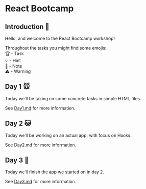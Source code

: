 # React Bootcamp

## Introduction :wave:

Hello, and welcome to the React Bootcamp workshop!

Throughout the tasks you might find some emojis:\
:trophy: - Task\
:bulb: - Hint\
:memo: - Note\
:warning: - Warning

## Day 1 :mouse:

Today we'll be taking on some concrete tasks in simple HTML files.

See [Day1.md](./Day1.md) for more information.

## Day 2 :cat:

Today we'll be working on an actual app, with focus on Hooks.

See [Day2.md](./Day2.md) for more information.

## Day 3 :tiger:

Today we'll finish the app we started on in day 2.

See [Day3.md](./Day3.md) for more information.